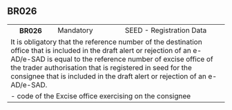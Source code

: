 ## BR026
<table>
 <tr>
  <th>
   BR026
  </th>
  <td>
   Mandatory
  </td>
  <td>
   SEED - Registration Data
  </td>
 </tr>
 <tr>
  <td colspan="3">
   It is obligatory that the reference number of the destination office that is included in the draft alert or rejection of an e-AD/e-SAD is equal to the reference number of excise office of the trader authorisation that is registered in seed for the consignee that is included in the draft alert or rejection of an e-AD/e-SAD.
  </td>
 </tr>
 <tr>
  <td colspan="3">
   - code of the Excise office exercising on the consignee
  </td>
 </tr>
</table>
